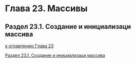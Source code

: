 # Глава 23. Массивы


## Раздел 23.1. Создание и инициализаци массива


[к оглавлению Глава 23](#глава-23-массивы)

[Раздел 23.1. Создание и инициализаци массива](#раздел-231-создание-и-инициализаци-массива)
